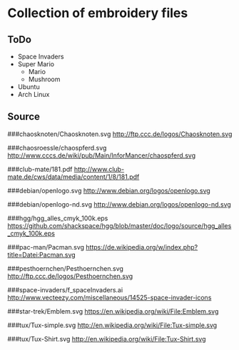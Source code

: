 Collection of embroidery files
==============================

ToDo
----
 * Space Invaders
 * Super Mario
   * Mario
   * Mushroom
 * Ubuntu
 * Arch Linux


Source
------
###chaosknoten/Chaosknoten.svg
http://ftp.ccc.de/logos/Chaosknoten.svg

###chaosroessle/chaospferd.svg
http://www.cccs.de/wiki/pub/Main/InforMancer/chaospferd.svg

###club-mate/181.pdf
http://www.club-mate.de/cws/data/media/content/1/8/181.pdf

###debian/openlogo.svg
http://www.debian.org/logos/openlogo.svg

###debian/openlogo-nd.svg
http://www.debian.org/logos/openlogo-nd.svg

###hgg/hgg_alles_cmyk_100k.eps
https://github.com/shackspace/hgg/blob/master/doc/logo/source/hgg_alles_cmyk_100k.eps

###pac-man/Pacman.svg
https://de.wikipedia.org/w/index.php?title=Datei:Pacman.svg

###pesthoernchen/Pesthoernchen.svg
http://ftp.ccc.de/logos/Pesthoernchen.svg

###space-invaders/f_spaceInvaders.ai
http://www.vecteezy.com/miscellaneous/14525-space-invader-icons

###star-trek/Emblem.svg
https://en.wikipedia.org/wiki/File:Emblem.svg

###tux/Tux-simple.svg
http://en.wikipedia.org/wiki/File:Tux-simple.svg

###tux/Tux-Shirt.svg
http://en.wikipedia.org/wiki/File:Tux-Shirt.svg


